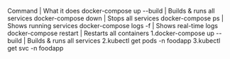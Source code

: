 Command | What it does
docker-compose up --build | Builds & runs all services
docker-compose down | Stops all services
docker-compose ps | Shows running services
docker-compose logs -f | Shows real-time logs
docker-compose restart | Restarts all containers
1.docker-compose up --build | Builds & runs all services
2.kubectl get pods -n foodapp
3.kubectl get svc -n foodapp
